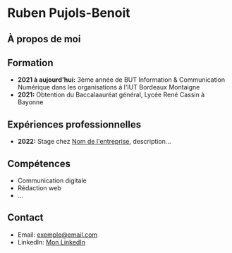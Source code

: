 # Ruben Pujols-Benoit

## À propos de moi


## Formation
- **2021 à aujourd'hui:** 3ème année de BUT Information & Communication Numérique dans les organisations à l'IUT Bordeaux Montaigne 
- **2021:** Obtention du Baccalaauréat général, Lycée René Cassin à Bayonne

## Expériences professionnelles
- **2022:** Stage chez [Nom de l'entreprise](#), description...

## Compétences
- Communication digitale
- Rédaction web
- ...

## Contact
- Email: exemple@email.com
- LinkedIn: [Mon LinkedIn](https://www.linkedin.com/in/monprofil/)
